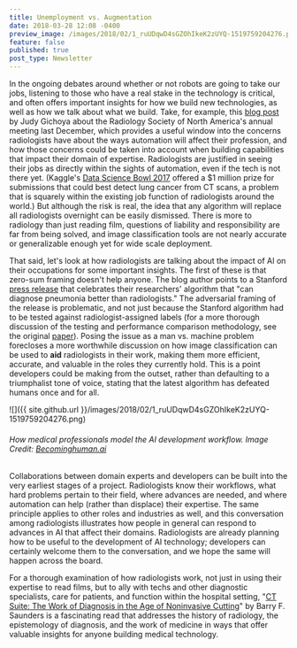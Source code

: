 ```yaml
---
title: Unemployment vs. Augmentation
date: 2018-03-28 12:08 -0400
preview_image: /images/2018/02/1_ruUDqwD4sGZOhIkeK2zUYQ-1519759204276.png
feature: false
published: true
post_type: Newsletter
---
```


In the ongoing debates around whether or not robots are going to take our jobs, listening to those who have a real stake in the technology is critical, and often offers important insights for how we build new technologies, as well as how we talk about what we build. Take, for example, this [blog post](https://becominghuman.ai/radiologists-as-knowledge-experts-in-a-world-of-artificial-intelligence-summary-of-radiology-ec63a7002329) by Judy Gichoya about the Radiology Society of North America's annual meeting last December, which provides a useful window into the concerns radiologists have about the ways automation will affect their profession, and how those concerns could be taken into account when building capabilities that impact their domain of expertise. Radiologists are justified in seeing their jobs as directly within the sights of automation, even if the tech is not there yet. (Kaggle's [Data Science Bowl 2017](https://www.kaggle.com/c/data-science-bowl-2017) offered a $1 million prize for submissions that could best detect lung cancer from CT scans, a problem that is squarely within the existing job function of radiologists around the world.)  But although the risk is real, the idea that any algorithm will replace all radiologists overnight can be easily dismissed. There is more to radiology than just reading film, questions of liability and responsibility are far from being solved, and image classification tools are not nearly accurate or generalizable enough yet for wide scale deployment.

That said, let's look at how radiologists are talking about the impact of AI on their occupations for some important insights. The first of these is that zero-sum framing doesn't help anyone. The blog author points to a Stanford [press release](https://news.stanford.edu/press-releases/2017/11/15/algorithm-outpernosing-pneumonia/) that celebrates their researchers' algorithm that "can diagnose pneumonia better than radiologists." The adversarial framing of the release is problematic, and not just because the Stanford algorithm had to be tested against radiologist-assigned labels (for a more thorough discussion of the testing and performance comparison methodology, see the original [paper](https://arxiv.org/abs/1711.05225)). Posing the issue as a man vs. machine problem forecloses a more worthwhile discussion on how image classification can be used to **aid** radiologists in their work, making them more efficient, accurate, and valuable in the roles they currently hold. This is a point developers could be making from the outset, rather than defaulting to a triumphalist tone of voice, stating that the latest algorithm has defeated humans once and for all.  

![]({{ site.github.url }}/images/2018/02/1_ruUDqwD4sGZOhIkeK2zUYQ-1519759204276.png) 
###### How medical professionals model the AI development workflow. Image Credit: [Becominghuman.ai](https://becominghuman.ai/radiologists-as-knowledge-experts-in-a-world-of-artificial-intelligence-summary-of-radiology-ec63a7002329) 

Collaborations between domain experts and developers can be built into the very earliest stages of a project. Radiologists know their workflows, what hard problems pertain to their field, where advances are needed, and where automation can help (rather than displace) their expertise. The same principle applies to other roles and industries as well, and this conversation among radiologists illustrates how people in general can respond to advances in AI that affect their domains. Radiologists are already planning how to be useful to the development of AI technology; developers can certainly welcome them to the conversation, and we hope the same will happen across the board.

For a thorough examination of how radiologists work, not just in using their expertise to read films, but to ally with techs and other diagnostic specialists, care for patients, and function within the hospital setting, "[CT Suite: The Work of Diagnosis in the Age of Noninvasive Cutting](https://www.dukeupress.edu/ct-suite)" by Barry F. Saunders is a fascinating read that addresses the history of radiology, the epistemology of diagnosis, and the work of medicine in ways that offer valuable insights for anyone building medical technology.